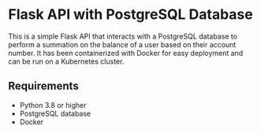 # Flask API with PostgreSQL Database
This is a simple Flask API that interacts with a PostgreSQL database to perform a summation on the balance of a user based on their account number. It has been containerized with Docker for easy deployment and can be run on a Kubernetes cluster.

## Requirements
* Python 3.8 or higher
* PostgreSQL database
* Docker
